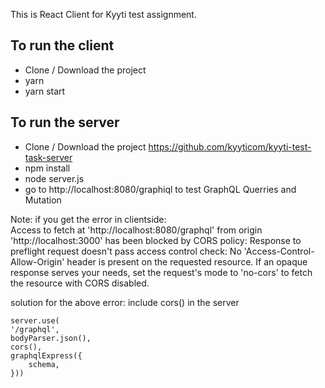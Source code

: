 This is React Client for Kyyti test assignment.

## To run the client
- Clone / Download the project
- yarn 
- yarn start 

## To run the server 
- Clone / Download the project https://github.com/kyyticom/kyyti-test-task-server
- npm install
- node server.js
- go to http://localhost:8080/graphiql to test GraphQL Querries and Mutation

Note: if you get the error in clientside:  
Access to fetch at 'http://localhost:8080/graphql' from origin 'http://localhost:3000' has been blocked by CORS policy: Response to preflight request doesn't pass access control check: No 'Access-Control-Allow-Origin' header is present on the requested resource. If an opaque response serves your needs, set the request's mode to 'no-cors' to fetch the resource with CORS disabled.

solution for the above error:
include cors() in the server

    server.use(
    '/graphql',
    bodyParser.json(),
    cors(),
    graphqlExpress({
        schema,
    }))



